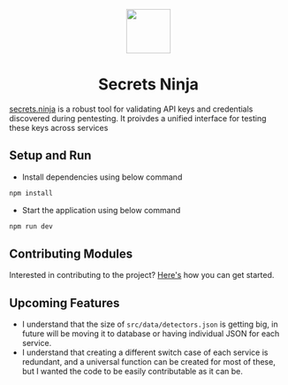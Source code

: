 <div align="center">

  <img src='https://github.com/NikhilPanwar/secrets-ninja/blob/master/src/assets/secrets-ninja-new-logo.png' height="80">

  <h1>Secrets Ninja</h1>

</div>

[secrets.ninja](https://secrets.ninja) is a robust tool for validating API keys and credentials discovered during pentesting. 
It proivdes a unified interface for testing these keys across services

## Setup and Run

- Install dependencies using below command

```bash
npm install
```

- Start the application using below command

```bash
npm run dev
```

## Contributing Modules

Interested in contributing to the project? [Here's](CONTRIBUTING.md) how you can get started.

## Upcoming Features

- I understand that the size of `src/data/detectors.json` is getting big, in future will be moving it to database or having individual JSON for each service.
- I understand that creating a different switch case of each service is redundant, and a universal function can be created for most of these, but I wanted the code to be easily contributable as it can be. 
